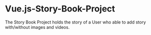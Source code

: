 # Vue.js-Story-Book-Project
The Story Book Project holds the story of a User who able to add story with/without images and videos.
